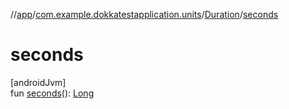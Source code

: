 //[app](../../../index.md)/[com.example.dokkatestapplication.units](../index.md)/[Duration](index.md)/[seconds](seconds.md)

# seconds

[androidJvm]\
fun [seconds](seconds.md)(): [Long](https://kotlinlang.org/api/latest/jvm/stdlib/kotlin/-long/index.html)
